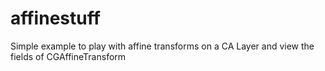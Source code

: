 affinestuff
===========

Simple example to play with affine transforms on a CA Layer and view the fields of CGAffineTransform
